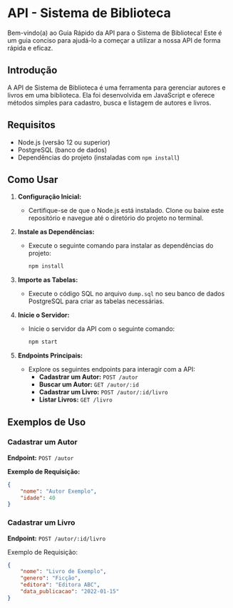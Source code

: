 # API - Sistema de Biblioteca 

Bem-vindo(a) ao Guia Rápido da API para o Sistema de Biblioteca! Este é um guia conciso para ajudá-lo a começar a utilizar a nossa API de forma rápida e eficaz.

## Introdução

A API de Sistema de Biblioteca é uma ferramenta para gerenciar autores e livros em uma biblioteca. Ela foi desenvolvida em JavaScript e oferece métodos simples para cadastro, busca e listagem de autores e livros.

## Requisitos

- Node.js (versão 12 ou superior)
- PostgreSQL (banco de dados)
- Dependências do projeto (instaladas com `npm install`)

## Como Usar

1. **Configuração Inicial:**
   - Certifique-se de que o Node.js está instalado. Clone ou baixe este repositório e navegue até o diretório do projeto no terminal.

2. **Instale as Dependências:**
   - Execute o seguinte comando para instalar as dependências do projeto:
     ```bash
     npm install
     ```

3. **Importe as Tabelas:**
   - Execute o código SQL no arquivo `dump.sql` no seu banco de dados PostgreSQL para criar as tabelas necessárias.

4. **Inicie o Servidor:**
   - Inicie o servidor da API com o seguinte comando:
     ```bash
     npm start
     ```

5. **Endpoints Principais:**
   - Explore os seguintes endpoints para interagir com a API:
     - **Cadastrar um Autor:** `POST /autor`
     - **Buscar um Autor:** `GET /autor/:id`
     - **Cadastrar um Livro:** `POST /autor/:id/livro`
     - **Listar Livros:** `GET /livro`

## Exemplos de Uso

### Cadastrar um Autor

**Endpoint:** `POST /autor`

**Exemplo de Requisição:**
```json
{
    "nome": "Autor Exemplo",
    "idade": 40
}
```

### Cadastrar um Livro

**Endpoint:** `POST /autor/:id/livro`

Exemplo de Requisição:

```json
{
    "nome": "Livro de Exemplo",
    "genero": "Ficção",
    "editora": "Editora ABC",
    "data_publicacao": "2022-01-15"
}
```
